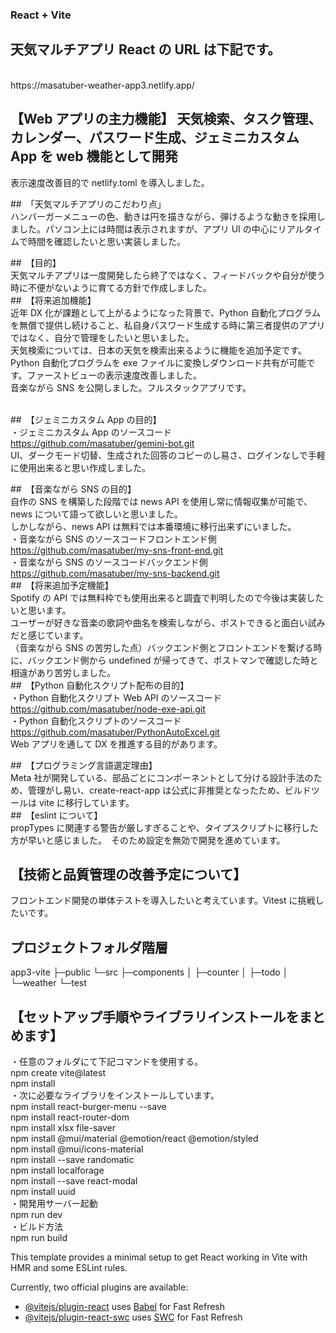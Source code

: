 ### React + Vite

## 天気マルチアプリ React の URL は下記です。
<br>
https://masatuber-weather-app3.netlify.app/
<br> 

## 【Web アプリの主力機能】 天気検索、タスク管理、カレンダー、パスワード生成、ジェミニカスタム App を web 機能として開発<br>
表示速度改善目的で netlify.toml を導入しました。<br>

##　「天気マルチアプリのこだわり点」<br>
ハンバーガーメニューの色、動きは円を描きながら、弾けるような動きを採用しました。パソコン上には時間は表示されますが、アプリ UI の中心にリアルタイムで時間を確認したいと思い実装しました。<br>

##　【目的】<br>天気マルチアプリは一度開発したら終了ではなく、フィードバックや自分が使う時に不便がないように育てる方針で作成しました。<br> ##　【将来追加機能】
<br>
近年 DX 化が課題として上がるようになった背景で、Python 自動化プログラムを無償で提供し続けること、私自身パスワード生成する時に第三者提供のアプリではなく、自分で管理をしたいと思いました。<br>
天気検索については、日本の天気を検索出来るように機能を追加予定です。<br>
Python 自動化プログラムを exe ファイルに変換しダウンロード共有が可能です。ファーストビューの表示速度改善しました。<br>
音楽ながら SNS を公開しました。フルスタックアプリです。<br>
<br>

##　【ジェミニカスタム App の目的】<br>
・ジェミニカスタム App のソースコード<br>
https://github.com/masatuber/gemini-bot.git<br>
UI、ダークモード切替、生成された回答のコピーのし易さ、ログインなしで手軽に使用出来ると思い作成しました。<br>

##　【音楽ながら SNS の目的】<br>
自作の SNS を構築した段階では news API を使用し常に情報収集が可能で、news について語って欲しいと思いました。<br>
しかしながら、news API は無料では本番環境に移行出来ずにいました。<br>
・音楽ながら SNS のソースコードフロントエンド側<br>
https://github.com/masatuber/my-sns-front-end.git<br>
・音楽ながら SNS のソースコードバックエンド側<br>
https://github.com/masatuber/my-sns-backend.git<br> ##　【将来追加予定機能】<br>
Spotify の API では無料枠でも使用出来ると調査で判明したので今後は実装したいと思います。<br>
ユーザーが好きな音楽の歌詞や曲名を検索しながら、ポストできると面白い試みだと感じています。<br>
（音楽ながら SNS の苦労した点）バックエンド側とフロントエンドを繋げる時に、バックエンド側から undefined が帰ってきて、ポストマンで確認した時と相違があり苦労しました。<br> ##　【Python 自動化スクリプト配布の目的】<br>
・Python 自動化スクリプト Web API のソースコード<br>
https://github.com/masatuber/node-exe-api.git<br>
・Python 自動化スクリプトのソースコード<br>
https://github.com/masatuber/PythonAutoExcel.git<br>
Web アプリを通して DX を推進する目的があります。

##　【プログラミング言語選定理由】<br>
Meta 社が開発している、部品ごとにコンポーネントとして分ける設計手法のため、管理がし易い、create-react-app は公式に非推奨となったため、ビルドツールは vite に移行しています。<br> ##　【eslint について】<br>
propTypes に関連する警告が厳しすぎることや、タイプスクリプトに移行した方が早いと感じました。　そのため設定を無効で開発を進めています。<br>

## 【技術と品質管理の改善予定について】<br>

フロントエンド開発の単体テストを導入したいと考えています。Vitest に挑戦したいです。<br>

## プロジェクトフォルダ階層<br>

app3-vite
├─public
└─src
├─components
│ ├─counter
│ ├─todo
│ └─weather
└─test
<br>

## 【セットアップ手順やライブラリインストールをまとめます】<br>

・任意のフォルダにて下記コマンドを使用する。<br>
npm create vite@latest<br>
npm install<br>
・次に必要なライブラリをインストールしています。<br>
npm install react-burger-menu --save<br>
npm install react-router-dom<br>
npm install xlsx file-saver<br>
npm install @mui/material @emotion/react @emotion/styled<br>
npm install @mui/icons-material<br>
npm install --save randomatic<br>
npm install localforage<br>
npm install --save react-modal<br>
npm install uuid<br>
・開発用サーバー起動<br>
npm run dev<br>
・ビルド方法<br>
npm run build<br>

This template provides a minimal setup to get React working in Vite with HMR and some ESLint rules.

Currently, two official plugins are available:

- [@vitejs/plugin-react](https://github.com/vitejs/vite-plugin-react/blob/main/packages/plugin-react/README.md) uses [Babel](https://babeljs.io/) for Fast Refresh
- [@vitejs/plugin-react-swc](https://github.com/vitejs/vite-plugin-react-swc) uses [SWC](https://swc.rs/) for Fast Refresh
